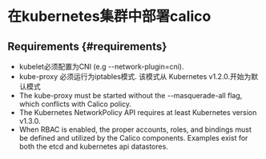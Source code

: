 # 在kubernetes集群中部署calico

## Requirements {#requirements}



* kubelet必须配置为CNI \(e.g --network-plugin=cni\).
*  kube-proxy 必须运行为iptables模式. 该模式从 Kubernetes v1.2.0.开始为默认模式
* The kube-proxy must be started without the --masquerade-all flag, which conflicts with Calico policy.
* The Kubernetes NetworkPolicy API requires at least Kubernetes version v1.3.0.
* When RBAC is enabled, the proper accounts, roles, and bindings must be defined and utilized by the Calico components. Examples exist for both the etcd and kubernetes api datastores.



